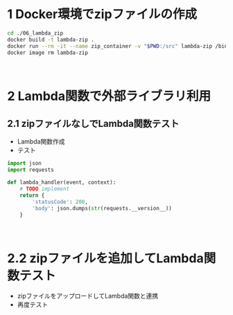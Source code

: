 # 1 Docker環境でzipファイルの作成

```sh
cd ./06_lambda_zip
docker build -t lambda-zip .
docker run --rm -it --name zip_container -v "$PWD:/src" lambda-zip /bin/sh -c "cp -r python /src; cp library.zip /src; exit"
docker image rm lambda-zip
```

<br>

# 2 Lambda関数で外部ライブラリ利用

## 2.1 zipファイルなしでLambda関数テスト

* Lambda関数作成
* テスト

```python
import json
import requests

def lambda_handler(event, context):
    # TODO implement
    return {
        'statusCode': 200,
        'body': json.dumps(str(requests.__version__))
    }

```

<br>

# 2.2 zipファイルを追加してLambda関数テスト

* zipファイルをアップロードしてLambda関数と連携
* 再度テスト
